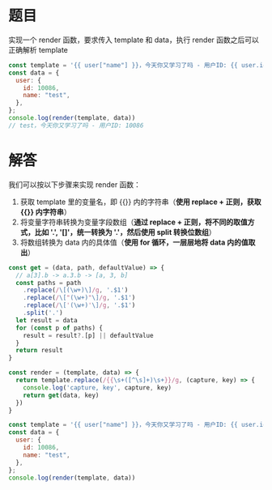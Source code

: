 # 题目
实现一个 render 函数，要求传入 template 和 data，执行 render 函数之后可以正确解析 template

```js
const template = '{{ user["name"] }}，今天你又学习了吗 - 用户ID: {{ user.id }}'
const data = {
  user: {
    id: 10086,
    name: "test",
  },
};
console.log(render(template, data))
// test，今天你又学习了吗 - 用户ID: 10086
```

# 解答
我们可以按以下步骤来实现 render 函数：
1. 获取 template 里的变量名，即 {{}} 内的字符串（**使用 replace + 正则，获取 {{}} 内字符串**）
2. 将变量字符串转换为变量字段数组（**通过 replace + 正则，将不同的取值方式，比如 '.', '[]'，统一转换为 '.'，然后使用 split 转换位数组**）
3. 将数组转换为 data 内的具体值（**使用 for 循环，一层层地将 data 内的值取出**）

```js
const get = (data, path, defaultValue) => {
  // a[3].b -> a.3.b -> [a, 3, b]
  const paths = path
    .replace(/\[(\w+)\]/g, '.$1')
    .replace(/\["(\w+)"\]/g, '.$1')
    .replace(/\['(\w+)'\]/g, '.$1')
    .split('.')
  let result = data
  for (const p of paths) {
    result = result?.[p] || defaultValue
  }
  return result 
}

const render = (template, data) => {
  return template.replace(/{{\s+([^\s]+)\s+}}/g, (capture, key) => {
    console.log('capture, key', capture, key)
    return get(data, key)
  })
}

const template = '{{ user["name"] }}，今天你又学习了吗 - 用户ID: {{ user.id }}'
const data = {
  user: {
    id: 10086,
    name: "test",
  },
};
console.log(render(template, data))
```